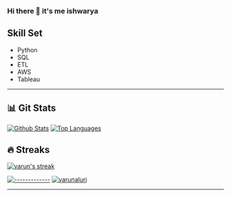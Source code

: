 ### Hi there 👋 it's me ishwarya

<!--
**ishbindu/ishbindu** is a ✨ _special_ ✨ repository because its `README.md` (this file) appears on your GitHub profile.

Here are some ideas to get you started:

- 🔭 I’m currently working on ...
- 🌱 I’m currently learning ...
- 👯 I’m looking to collaborate on ...
- 🤔 I’m looking for help with ...
- 💬 Ask me about ...
- 📫 How to reach me: ...
- 😄 Pronouns: ...
- ⚡ Fun fact: ...
-->
<h2> Skill Set </h2>

- Python
- SQL
- ETL
- AWS
- Tableau

</p>

-----

## 📊 Git Stats 
<p >
<a href="https://github.com/ishbindu/github-readme-stats"><img alt="Github Stats" src="https://github-readme-stats.vercel.app/api?username=ishbindu&show_icons=true&count_private=true&theme=react&hide_border=true&bg_color=0D1117" /></a>
<a href="https://github.com/ishbindu/github-readme-stats"><img alt="Top Languages" src="https://github-readme-stats.vercel.app/api/top-langs/?username=ishbindu&langs_count=8&count_private=true&layout=compact&theme=react&hide_border=true&bg_color=0D1117" /></a>
</p>

## 🔥 Streaks

<!-- GitHub Readme Streak Stats - https://github.com/ishbindu/github-readme-streak-stats -->
<p >
  <a href="https://github.com/ishbindu/github-readme-streak-stats">
    <img title="🔥 Get streak stats for your profile at git.io/streak-stats" alt="varun's streak" src="https://github-readme-streak-stats.herokuapp.com?user=ishbindu&theme=monokai-metallian&hide_border=true"/>
  </a>
</p>

 

[![-------------](https://raw.githubusercontent.com/andreasbm/readme/master/assets/lines/aqua.png)](https://github.com/ishbindu?tab=repositories)
<a href="https://github.com/BaseMax?tab=repositories"><img src="https://github-profile-trophy.vercel.app/?username=ishbindu&column=8&margin-w=15&margin-h=15" alt="varunaluri"></a> 

---
